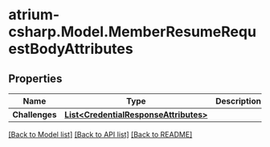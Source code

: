 # atrium-csharp.Model.MemberResumeRequestBodyAttributes
## Properties

Name | Type | Description | Notes
------------ | ------------- | ------------- | -------------
**Challenges** | [**List&lt;CredentialResponseAttributes&gt;**](CredentialResponseAttributes.md) |  | [optional] 

[[Back to Model list]](../README.md#documentation-for-models) [[Back to API list]](../README.md#documentation-for-api-endpoints) [[Back to README]](../README.md)


